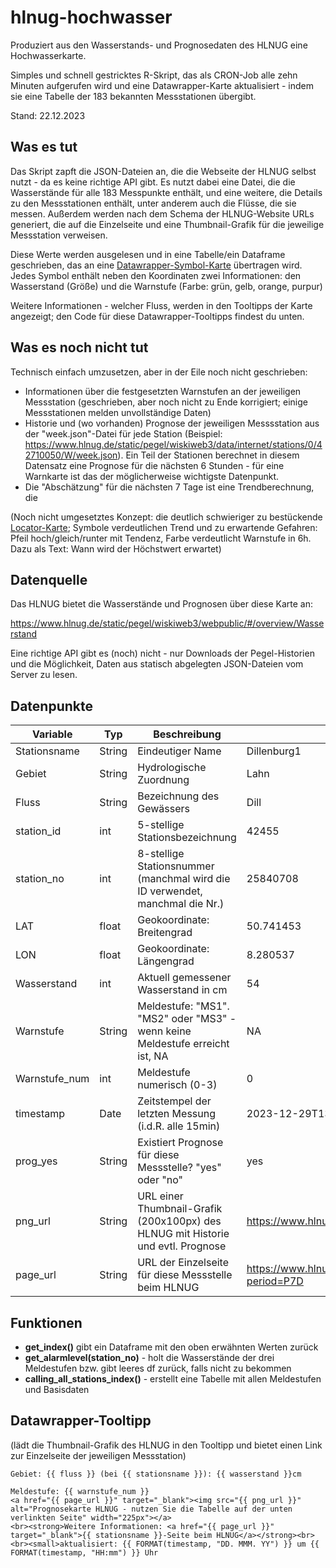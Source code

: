 # hlnug-hochwasser
Produziert aus den Wasserstands- und Prognosedaten des HLNUG eine Hochwasserkarte. 

Simples und schnell gestricktes R-Skript, das als CRON-Job alle zehn Minuten aufgerufen wird und eine Datawrapper-Karte aktualisiert - indem sie eine Tabelle der 183 bekannten Messstationen übergibt. 

Stand: 22.12.2023

## Was es tut

Das Skript zapft die JSON-Dateien an, die die Webseite der HLNUG selbst nutzt - da es keine richtige API gibt. Es nutzt dabei eine Datei, die die Wasserstände für alle 183 Messpunkte enthält, und eine weitere, die Details zu den Messstationen enthält, unter anderem auch die Flüsse, die sie messen. Außerdem werden nach dem Schema der HLNUG-Website URLs generiert, die auf die Einzelseite und eine Thumbnail-Grafik für die jeweilige Messstation verweisen.

Diese Werte werden ausgelesen und in eine Tabelle/ein Dataframe geschrieben, das an eine [Datawrapper-Symbol-Karte](https://academy.datawrapper.de/article/114-how-to-create-a-symbol-map-in-datawrapper) übertragen wird. Jedes Symbol enthält neben den Koordinaten zwei Informationen: den Wasserstand (Größe) und die Warnstufe (Farbe: grün, gelb, orange, purpur)

Weitere Informationen - welcher Fluss, werden in den Tooltipps der Karte angezeigt; den Code für diese Datawrapper-Tooltipps findest du unten. 

## Was es noch nicht tut

Technisch einfach umzusetzen, aber in der Eile noch nicht geschrieben: 
- Informationen über die festgesetzten Warnstufen an der jeweiligen Messstation (geschrieben, aber noch nicht zu Ende korrigiert; einige Messstationen melden unvollständige Daten)
- Historie und (wo vorhanden) Prognose der jeweiligen Messsstation aus der "week.json"-Datei für jede Station (Beispiel: https://www.hlnug.de/static/pegel/wiskiweb3/data/internet/stations/0/42710050/W/week.json). Ein Teil der Stationen berechnet in diesem Datensatz eine Prognose für die nächsten 6 Stunden - für eine Warnkarte ist das der möglicherweise wichtigste Datenpunkt. 
- Die "Abschätzung" für die nächsten 7 Tage ist eine Trendberechnung, die 

(Noch nicht umgesetztes Konzept: die deutlich schwieriger zu bestückende [Locator-Karte](https://academy.datawrapper.de/article/161-how-to-create-a-locator-map); Symbole verdeutlichen Trend und zu erwartende Gefahren: Pfeil hoch/gleich/runter mit Tendenz, Farbe verdeutlicht Warnstufe in 6h. Dazu als Text: Wann wird der Höchstwert erwartet)

## Datenquelle

Das HLNUG bietet die Wasserstände und Prognosen über diese Karte an: 

https://www.hlnug.de/static/pegel/wiskiweb3/webpublic/#/overview/Wasserstand

Eine richtige API gibt es (noch) nicht - nur Downloads der Pegel-Historien und die Möglichkeit, Daten aus statisch abgelegten JSON-Dateien vom Server zu lesen. 

## Datenpunkte

Variable | Typ | Beschreibung | Beispiel
---------|-----|--------------|--------
Stationsname | String | Eindeutiger Name | Dillenburg1
Gebiet | String | Hydrologische Zuordnung | Lahn
Fluss | String | Bezeichnung des Gewässers | Dill
station_id | int | 5-stellige Stationsbezeichnung | 42455
station_no | int | 8-stellige Stationsnummer (manchmal wird die ID verwendet, manchmal die Nr.) | 25840708
LAT | float | Geokoordinate: Breitengrad | 50.741453
LON | float | Geokoordinate: Längengrad | 8.280537
Wasserstand | int | Aktuell gemessener Wasserstand in cm | 54
Warnstufe | String | Meldestufe: "MS1". "MS2" oder "MS3" - wenn keine Meldestufe erreicht ist, NA | NA
Warnstufe_num | int | Meldestufe numerisch (0-3) | 0
timestamp | Date | Zeitstempel der letzten Messung (i.d.R. alle 15min) | 2023-12-29T13:45:00.000+01:00
prog_yes | String | Existiert Prognose für diese Messstelle? "yes" oder "no" | yes
png_url | String | URL einer Thumbnail-Grafik (200x100px) des HLNUG mit Historie und evtl. Prognose | https://www.hlnug.de/static/pegel/wiskiweb3/data/internet/stations/0/25800600/W/small_wasserstand_vhs.png
page_url | String | URL der Einzelseite für diese Messstelle beim HLNUG | https://www.hlnug.de/static/pegel/wiskiweb3/webpublic/#/overview/Wasserstand/station/43044/Bad%20Hersfeld1/WVorhersage?period=P7D

## Funktionen

- **get_index()** gibt ein Dataframe mit den oben erwähnten Werten zurück
- **get_alarmlevel(station_no)** - holt die Wasserstände der drei Meldestufen bzw. gibt leeres df zurück, falls nicht zu bekommen
- **calling_all_stations_index()** - erstellt eine Tabelle mit allen Meldestufen und Basisdaten

## Datawrapper-Tooltipp

(lädt die Thumbnail-Grafik des HLNUG in den Tooltipp und bietet einen Link zur Einzelseite der jeweiligen Messstation)

```Gebiet: {{ fluss }} (bei {{ stationsname }}): {{ wasserstand }}cm```

```
Meldestufe: {{ warnstufe_num }}
<a href="{{ page_url }}" target="_blank"><img src="{{ png_url }}" alt="Prognosekarte HLNUG - nutzen Sie die Tabelle auf der unten verlinkten Seite" width="225px"></a>
<br><strong>Weitere Informationen: <a href="{{ page_url }}" target="_blank">{{ stationsname }}-Seite beim HLNUG</a></strong><br><br><small>aktualisiert: {{ FORMAT(timestamp, "DD. MMM. YY") }} um {{ FORMAT(timestamp, "HH:mm") }} Uhr
```


